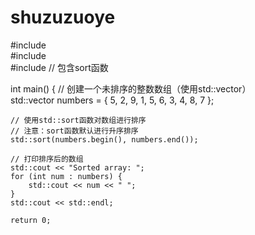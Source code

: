# shuzuzuoye
#include <iostream>  
#include <vector>  
#include <algorithm> // 包含sort函数  

int main() {
    // 创建一个未排序的整数数组（使用std::vector）  
    std::vector<int> numbers = { 5, 2, 9, 1, 5, 6, 3, 4, 8, 7 };

    // 使用std::sort函数对数组进行排序  
    // 注意：sort函数默认进行升序排序  
    std::sort(numbers.begin(), numbers.end());

    // 打印排序后的数组  
    std::cout << "Sorted array: ";
    for (int num : numbers) {
        std::cout << num << " ";
    }
    std::cout << std::endl;

    return 0;
